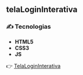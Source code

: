 ## telaLoginInterativa

### ✍  Tecnologias

* **HTML5**
* **CSS3**
* **JS**

:point_right: [TelaLoginInterativa](https://milenavms.github.io/telaLoginInterativa/)
